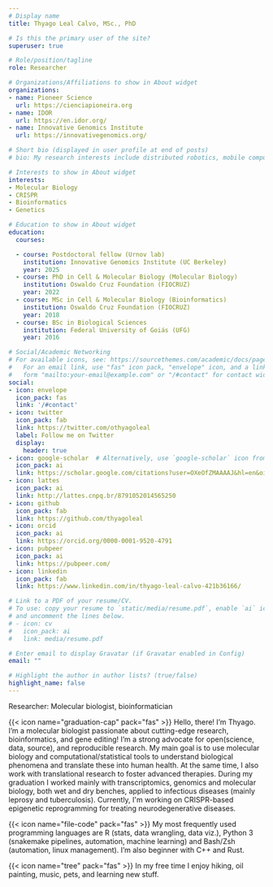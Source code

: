 ```yaml
---
# Display name
title: Thyago Leal Calvo, MSc., PhD

# Is this the primary user of the site?
superuser: true

# Role/position/tagline
role: Researcher

# Organizations/Affiliations to show in About widget
organizations:
- name: Pioneer Science
  url: https://cienciapioneira.org
- name: IDOR
  url: https://en.idor.org/
- name: Innovative Genomics Institute
  url: https://innovativegenomics.org/

# Short bio (displayed in user profile at end of posts)
# bio: My research interests include distributed robotics, mobile computing and programmable matter.

# Interests to show in About widget
interests:
- Molecular Biology
- CRISPR
- Bioinformatics
- Genetics

# Education to show in About widget
education:
  courses:

  - course: Postdoctoral fellow (Urnov lab)
    institution: Innovative Genomics Institute (UC Berkeley)
    year: 2025
  - course: PhD in Cell & Molecular Biology (Molecular Biology)
    institution: Oswaldo Cruz Foundation (FIOCRUZ)
    year: 2022
  - course: MSc in Cell & Molecular Biology (Bioinformatics)
    institution: Oswaldo Cruz Foundation (FIOCRUZ)
    year: 2018
  - course: BSc in Biological Sciences
    institution: Federal University of Goiás (UFG)
    year: 2016

# Social/Academic Networking
# For available icons, see: https://sourcethemes.com/academic/docs/page-builder/#icons
#   For an email link, use "fas" icon pack, "envelope" icon, and a link in the
#   form "mailto:your-email@example.com" or "/#contact" for contact widget.
social:
- icon: envelope
  icon_pack: fas
  link: '/#contact'
- icon: twitter
  icon_pack: fab
  link: https://twitter.com/othyagoleal
  label: Follow me on Twitter
  display:
    header: true
- icon: google-scholar  # Alternatively, use `google-scholar` icon from `ai` icon pack
  icon_pack: ai
  link: https://scholar.google.com/citations?user=OXeOfZMAAAAJ&hl=en&oi=ao
- icon: lattes
  icon_pack: ai
  link: http://lattes.cnpq.br/8791052014565250
- icon: github
  icon_pack: fab
  link: https://github.com/thyagoleal
- icon: orcid
  icon_pack: ai
  link: https://orcid.org/0000-0001-9520-4791
- icon: pubpeer
  icon_pack: ai
  link: https://pubpeer.com/ 
- icon: linkedin
  icon_pack: fab
  link: https://www.linkedin.com/in/thyago-leal-calvo-421b36166/  

# Link to a PDF of your resume/CV.
# To use: copy your resume to `static/media/resume.pdf`, enable `ai` icons in `params.toml`, 
# and uncomment the lines below.
# - icon: cv
#   icon_pack: ai
#   link: media/resume.pdf

# Enter email to display Gravatar (if Gravatar enabled in Config)
email: ""

# Highlight the author in author lists? (true/false)
highlight_name: false
---
```

Researcher: Molecular biologist, bioinformatician

{{< icon name="graduation-cap" pack="fas" >}} Hello, there! I’m Thyago. I’m a molecular biologist passionate about cutting-edge research, bioinformatics, and gene editing! I’m a strong advocate for open(science, data, source), and reproducible research. My main goal is to use molecular biology and computational/statistical tools to understand biological phenomena and translate these into human health. At the same time, I also work with translational research to foster advanced therapies. During my graduation I worked mainly with transcriptomics, genomics and molecular biology, both wet and dry benches, applied to infectious diseases (mainly leprosy and tuberculosis). Currently, I'm working on CRISPR-based epigenetic reprogramming for treating neurodegenerative diseases.

{{< icon name="file-code" pack="fas" >}} My most frequently used programming languages are R (stats, data wrangling, data viz.), Python 3 (snakemake pipelines, automation, machine learning) and Bash/Zsh (automation, linux management). I’m also beginner with C++ and Rust.

{{< icon name="tree" pack="fas" >}} In my free time I enjoy hiking, oil painting, music, pets, and learning new stuff.

<!-- {{< icon name="download" pack="fas" >}} Download my {{< staticref "media/demo_resume.pdf" "newtab" >}}resumé{{< /staticref >}}. -->
